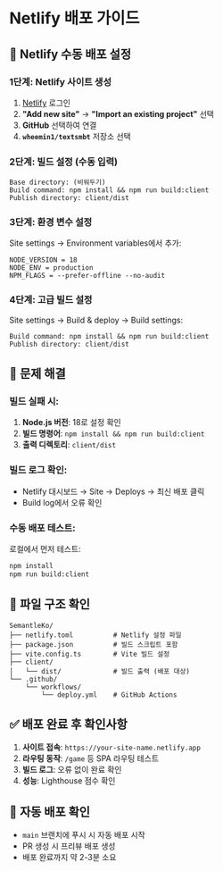 # Netlify 배포 가이드

## 🚀 Netlify 수동 배포 설정

### 1단계: Netlify 사이트 생성
1. [Netlify](https://app.netlify.com) 로그인
2. **"Add new site"** → **"Import an existing project"** 선택
3. **GitHub** 선택하여 연결
4. **`wheemin1/textsmbt`** 저장소 선택

### 2단계: 빌드 설정 (수동 입력)
```
Base directory: (비워두기)
Build command: npm install && npm run build:client
Publish directory: client/dist
```

### 3단계: 환경 변수 설정
Site settings → Environment variables에서 추가:
```
NODE_VERSION = 18
NODE_ENV = production
NPM_FLAGS = --prefer-offline --no-audit
```

### 4단계: 고급 빌드 설정
Site settings → Build & deploy → Build settings:
```
Build command: npm install && npm run build:client
Publish directory: client/dist
```

## 🔧 문제 해결

### 빌드 실패 시:
1. **Node.js 버전**: 18로 설정 확인
2. **빌드 명령어**: `npm install && npm run build:client`
3. **출력 디렉토리**: `client/dist`

### 빌드 로그 확인:
- Netlify 대시보드 → Site → Deploys → 최신 배포 클릭
- Build log에서 오류 확인

### 수동 배포 테스트:
로컬에서 먼저 테스트:
```bash
npm install
npm run build:client
```

## 📁 파일 구조 확인
```
SemantleKo/
├── netlify.toml          # Netlify 설정 파일
├── package.json          # 빌드 스크립트 포함
├── vite.config.ts        # Vite 빌드 설정
├── client/
│   └── dist/             # 빌드 출력 (배포 대상)
└── .github/
    └── workflows/
        └── deploy.yml    # GitHub Actions
```

## ✅ 배포 완료 후 확인사항
1. **사이트 접속**: `https://your-site-name.netlify.app`
2. **라우팅 동작**: `/game` 등 SPA 라우팅 테스트
3. **빌드 로그**: 오류 없이 완료 확인
4. **성능**: Lighthouse 점수 확인

## 🔄 자동 배포 확인
- `main` 브랜치에 푸시 시 자동 배포 시작
- PR 생성 시 프리뷰 배포 생성
- 배포 완료까지 약 2-3분 소요
